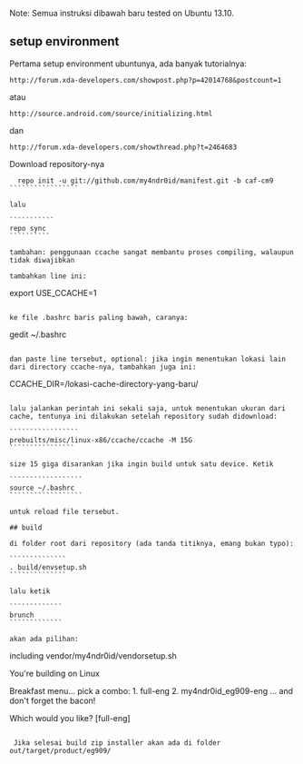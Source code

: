 Note: Semua instruksi dibawah baru tested on Ubuntu 13.10.

## setup environment
Pertama setup environment ubuntunya, ada banyak tutorialnya:

``````````````````````
http://forum.xda-developers.com/showpost.php?p=42014768&postcount=1
``````````````````````

atau

``````````````````````
http://source.android.com/source/initializing.html
``````````````````````

dan

`````````````````````
http://forum.xda-developers.com/showthread.php?t=2464683
`````````````````````

Download repository-nya

``````````````````
  repo init -u git://github.com/my4ndr0id/manifest.git -b caf-cm9
`````````````````

lalu

```````````
repo sync
``````````

tambahan: penggunaan ccache sangat membantu proses compiling, walaupun tidak diwajibkan

tambahkan line ini:

````````````````````
export USE_CCACHE=1
````````````````

ke file .bashrc baris paling bawah, caranya:

`````````````````````
gedit ~/.bashrc
````````````````````

dan paste line tersebut, optional: jika ingin menentukan lokasi lain dari directory ccache-nya, tambahkan juga ini:

`````````````````````
CCACHE_DIR=/lokasi-cache-directory-yang-baru/
`````````````````````

lalu jalankan perintah ini sekali saja, untuk menentukan ukuran dari cache, tentunya ini dilakukan setelah repository sudah didownload:

`````````````````
prebuilts/misc/linux-x86/ccache/ccache -M 15G
````````````````

size 15 giga disarankan jika ingin build untuk satu device. Ketik

``````````````````
source ~/.bashrc
``````````````````

untuk reload file tersebut.

## build

di folder root dari repository (ada tanda titiknya, emang bukan typo):

``````````````
. build/envsetup.sh
``````````````

lalu ketik

`````````````
brunch
`````````````

akan ada pilihan:

``````````````````````
including vendor/my4ndr0id/vendorsetup.sh

You're building on Linux

Breakfast menu... pick a combo:
     1. full-eng
     2. my4ndr0id_eg909-eng
... and don't forget the bacon!

Which would you like? [full-eng]
``````````````````````

 Jika selesai build zip installer akan ada di folder out/target/product/eg909/
